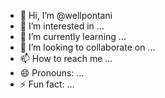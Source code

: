 - 👋 Hi, I’m @wellpontani
- 👀 I’m interested in ...
- 🌱 I’m currently learning ...
- 💞️ I’m looking to collaborate on ...
- 📫 How to reach me ...
- 😄 Pronouns: ...
- ⚡ Fun fact: ...

<!---
wellpontani/wellpontani is a ✨ special ✨ repository because its `README.md` (this file) appears on your GitHub profile.
You can click the Preview link to take a look at your changes.
--->

